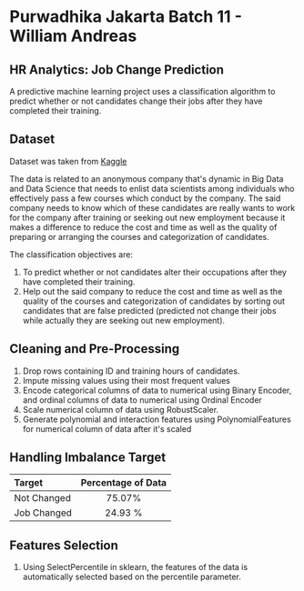 # Purwadhika Jakarta Batch 11 - William Andreas

## HR Analytics: Job Change Prediction

A predictive machine learning project uses a classification algorithm to predict whether or not candidates change their jobs after they have completed their training.

## Dataset

Dataset was taken from [Kaggle](https://www.kaggle.com/arashnic/hr-analytics-job-change-of-data-scientists)

The data is related to an anonymous company that's dynamic in Big Data and Data Science that needs to enlist data scientists among individuals who effectively pass a few courses which conduct by the company. The said company needs to know which of these candidates are really wants to work for the company after training or seeking out new employment because it makes a difference to reduce the cost and time as well as the quality of preparing or arranging the courses and categorization of candidates.

The classification objectives are:
1. To predict whether or not candidates alter their occupations after they have completed their training.
2. Help out the said company to reduce the cost and time as well as the quality of the courses and categorization of candidates by sorting out candidates that are false predicted (predicted not change their jobs while actually they are seeking out new employment).

## Cleaning and Pre-Processing

1. Drop rows containing ID and training hours of candidates.
2. Impute missing values using their most frequent values
3. Encode categorical columns of data to numerical using Binary Encoder, and ordinal columns of data to numerical using Ordinal Encoder
4. Scale numerical column of data using RobustScaler.
5. Generate polynomial and interaction features using PolynomialFeatures for numerical column of data after it's scaled

## Handling Imbalance Target

| Target | Percentage of Data |
|:-|:-:|
| Not Changed | 75.07% |
| Job Changed | 24.93 %|

## Features Selection

1. Using SelectPercentile in sklearn, the features of the data is automatically selected based on the percentile parameter.

